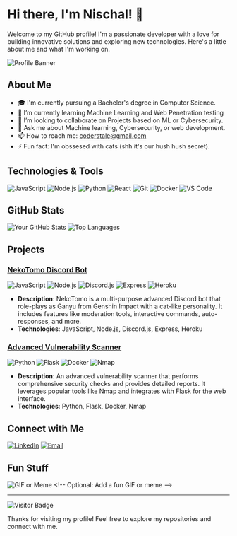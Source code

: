

# Hi there, I'm Nischal! 👋

Welcome to my GitHub profile! I'm a passionate developer with a love for building innovative solutions and exploring new technologies. Here's a little about me and what I'm working on.

![Profile Banner]([https://i.pinimg.com/564x/e9/de/ec/e9deec7ff3325fa19263004b4b834087.jpg]) <!-- Optional: Add a custom banner image -->

## About Me

- 🎓 I'm currently pursuing a Bachelor's degree in Computer Science.
- 🌱 I’m currently learning Machine Learning and Web Penetration testing
- 👯 I’m looking to collaborate on Projects based on ML or Cybersecurity.
- 💬 Ask me about Machine learning, Cybersecurity, or web development. 
- 📫 How to reach me: coderstale@gmail.com
- ⚡ Fun fact: I'm obssesed with cats (shh it's our hush hush secret).

## Technologies & Tools

![JavaScript](https://img.shields.io/badge/-JavaScript-000?&logo=JavaScript)
![Node.js](https://img.shields.io/badge/-Node.js-000?&logo=node.js)
![Python](https://img.shields.io/badge/-Python-000?&logo=python)
![React](https://img.shields.io/badge/-React-000?&logo=react)
![Git](https://img.shields.io/badge/-Git-000?&logo=git)
![Docker](https://img.shields.io/badge/-Docker-000?&logo=docker)
![VS Code](https://img.shields.io/badge/-VS%20Code-000?&logo=visual-studio-code)

## GitHub Stats

![Your GitHub Stats](https://github-readme-stats.vercel.app/api?username=coderstale&show_icons=true&theme=radical)
![Top Languages](https://github-readme-stats.vercel.app/api/top-langs/?username=coderstale&layout=compact&theme=radical)

## Projects

### [NekoTomo Discord Bot](https://github.com/coderstale/nekotomo-bot)
![JavaScript](https://img.shields.io/badge/-JavaScript-000?&logo=JavaScript)
![Node.js](https://img.shields.io/badge/-Node.js-000?&logo=node.js)
![Discord.js](https://img.shields.io/badge/-Discord.js-000?&logo=discord)
![Express](https://img.shields.io/badge/-Express-000?&logo=express)
![Heroku](https://img.shields.io/badge/-Heroku-000?&logo=heroku)
- **Description**: NekoTomo is a multi-purpose advanced Discord bot that role-plays as Ganyu from Genshin Impact with a cat-like personality. It includes features like moderation tools, interactive commands, auto-responses, and more.
- **Technologies**: JavaScript, Node.js, Discord.js, Express, Heroku

### [Advanced Vulnerability Scanner](https://github.com/coderstale/advanced_vulnerability_scanner)
![Python](https://img.shields.io/badge/-Python-000?&logo=python)
![Flask](https://img.shields.io/badge/-Flask-000?&logo=flask)
![Docker](https://img.shields.io/badge/-Docker-000?&logo=docker)
![Nmap](https://img.shields.io/badge/-Nmap-000?&logo=nmap)
- **Description**: An advanced vulnerability scanner that performs comprehensive security checks and provides detailed reports. It leverages popular tools like Nmap and integrates with Flask for the web interface.
- **Technologies**: Python, Flask, Docker, Nmap

## Connect with Me

[![LinkedIn](https://img.shields.io/badge/-LinkedIn-000?&logo=LinkedIn)](https://www.linkedin.com/in/satya-sai-nischal-1894b71b6/)
[![Email](https://img.shields.io/badge/-Email-000?&logo=Gmail)](mailto:coderstale@gmail.com)

## Fun Stuff

![GIF or Meme]([https://your-image-url.com/fun.gif](https://i.pinimg.com/736x/39/d9/a6/39d9a6cc24bc2294bee5563a9eac3310.jpg)) <!-- Optional: Add a fun GIF or meme -->

---

![Visitor Badge](https://visitor-badge.laobi.icu/badge?page_id=coderstale.coderstale)

Thanks for visiting my profile! Feel free to explore my repositories and connect with me.

<!-- You can add more sections as needed -->









